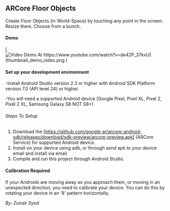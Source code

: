 ## ARCore Floor Objects
Create Floor Objects (in World-Space) by touching any point in the screen. 
Resize them. Choose from a bunch.  

#### Demo


[![Video Demo At https://www.youtube.com/watch?v=de42P_37kxU](thumbnail_demo_video.png
)](https://www.youtube.com/watch?v=n6iV6UAy-dc "Video Demo At https://www.youtube.com/watch?v=de42P_37kxU")

 

#### Set up your development environment

-Install Android Studio version 2.3 or higher with Android SDK Platform version 7.0 (API level 24) or higher.

-You will need a supported Android device (Google Pixel, Pixel XL, Pixel 2, Pixel 2 XL, Samsung Galaxy S8 NOT S8+)

###### Steps To Setup
1) Download the [https://github.com/google-ar/arcore-android-sdk/releases/download/sdk-preview/arcore-preview.apk] (ARCore Service) for supported Android device.
2) Install on your device using adb, or through send apk to your device email and install via email. 
3) Compile and run this project through Android Studio. 

#### Calibration Required
If your Androids are moving away as you approach them, or moving in an unexpected direction, you need to calibrate your device. You can do this by rotating your device in an '8' pattern horizontally. 



*By: Zunair Syed*
